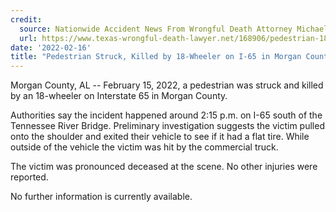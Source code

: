 ```yaml
---
credit:
  source: Nationwide Accident News From Wrongful Death Attorney Michael Grossman
  url: https://www.texas-wrongful-death-lawyer.net/168906/pedestrian-18w-accident-i65-morgan-county-al.htm
date: '2022-02-16'
title: "Pedestrian Struck, Killed by 18-Wheeler on I-65 in Morgan County, AL"
---
```

Morgan County, AL -- February 15, 2022, a pedestrian was struck and killed by an 18-wheeler on Interstate 65 in Morgan County.

Authorities say the incident happened around 2:15 p.m. on I-65 south of the Tennessee River Bridge. Preliminary investigation suggests the victim pulled onto the shoulder and exited their vehicle to see if it had a flat tire. While outside of the vehicle the victim was hit by the commercial truck.

The victim was pronounced deceased at the scene. No other injuries were reported.

No further information is currently available.
